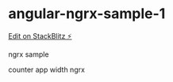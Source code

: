 # angular-ngrx-sample-1

[Edit on StackBlitz ⚡️](https://stackblitz.com/edit/angular-ngrx-sample-1)

ngrx sample 

counter app width ngrx

